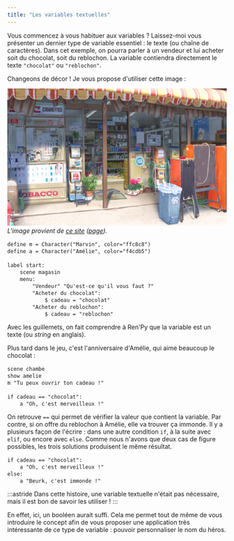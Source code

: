 ```yaml
---
title: "Les variables textuelles"
---
```


Vous commencez à vous habituer aux variables ? Laissez-moi vous présenter un dernier type de variable essentiel : le texte (ou chaîne de caractères). Dans cet exemple, on pourra parler à un vendeur et lui acheter soit du chocolat, soit du reblochon. La variable contiendra directement le texte `"chocolat"` ou `"reblochon"`.

Changeons de décor ! Je vous propose d'utiliser cette image :

![Décor de devanture de magasin](./magasin.jpg)
*L'image provient de [ce site](https://k-after.at.webry.info/) ([page](https://k-after.at.webry.info/200806/article_28.html)).*

```renpy
define m = Character("Marvin", color="ffc8c8")
define a = Character("Amélie", color="f4cdb5")

label start:
    scene magasin
    menu:
        "Vendeur" "Qu'est-ce qu'il vous faut ?"
        "Acheter du chocolat":
            $ cadeau = "chocolat"
        "Acheter du reblochon":
            $ cadeau = "reblochon"
```

Avec les guillemets, on fait comprendre à Ren'Py que la variable est un texte (ou *string* en anglais).

Plus tard dans le jeu, c'est l'anniversaire d'Amélie, qui aime beaucoup le chocolat :

```renpy
scene chambe
show amelie
m "Tu peux ouvrir ton cadeau !"

if cadeau == "chocolat":
    a "Oh, c'est merveilleux !"
```

On retrouve `==` qui permet de vérifier la valeur que contient la variable. Par contre, si on offre du reblochon à Amélie, elle va trouver ça immonde. Il y a plusieurs façon de l'écrire : dans une autre condition `if`, à la suite avec `elif`, ou encore avec `else`. Comme nous n'avons que deux cas de figure possibles, les trois solutions produisent le même résultat.

```renpy
if cadeau == "chocolat":
    a "Oh, c'est merveilleux !"
else:
    a "Beurk, c'est immonde !"
```

:::astride
Dans cette histoire, une variable textuelle n'était pas nécessaire, mais il est bon de savoir les utiliser !
:::

En effet, ici, un booléen aurait suffi. Cela me permet tout de même de vous introduire le concept afin de vous proposer une application très intéressante de ce type de variable : pouvoir personnaliser le nom du héros.
